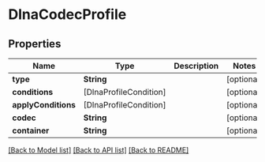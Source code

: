 # DlnaCodecProfile

## Properties
Name | Type | Description | Notes
------------ | ------------- | ------------- | -------------
**type** | **String** |  | [optional] 
**conditions** | [DlnaProfileCondition] |  | [optional] 
**applyConditions** | [DlnaProfileCondition] |  | [optional] 
**codec** | **String** |  | [optional] 
**container** | **String** |  | [optional] 

[[Back to Model list]](../README.md#documentation-for-models) [[Back to API list]](../README.md#documentation-for-api-endpoints) [[Back to README]](../README.md)


